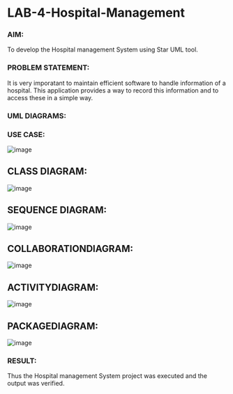 # LAB-4-Hospital-Management
### AIM:
To develop the Hospital management System using Star UML tool. 
### PROBLEM STATEMENT:
It is very imporatant to maintain efficient software to handle information of a hospital.
This application provides a way to record this information and to access these in a simple way.

### UML DIAGRAMS:
### USE CASE:
![image](https://github.com/user-attachments/assets/dc2f8d1e-788f-4ead-9f32-44c6ce228ea6)

## CLASS DIAGRAM:
![image](https://github.com/user-attachments/assets/cb9e15a1-b936-4fad-8984-c60f0a0ffe5d)

## SEQUENCE DIAGRAM:
![image](https://github.com/user-attachments/assets/41e06a0a-6649-4175-b4bb-c049f55ec30d)

## COLLABORATIONDIAGRAM:
![image](https://github.com/user-attachments/assets/08055391-8a1b-46f9-99d1-6378d82acb58)

## ACTIVITYDIAGRAM:
![image](https://github.com/user-attachments/assets/27651f00-b8d5-4668-a8cb-4324cebb87fd)

## PACKAGEDIAGRAM:
![image](https://github.com/user-attachments/assets/9d13e349-9b4d-4d3f-a965-17630271d770)



### RESULT:
Thus the Hospital management System project was executed and the output was verified.
